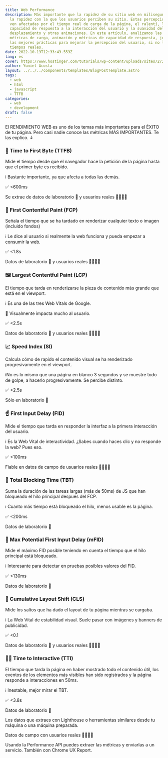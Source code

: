 ```yaml
---
title: Web Performance
description: Más importante que la rapidez de su sitio web en milisegundos, es
  la rapidez con la que los usuarios perciben su sitio. Estas percepciones se
  ven afectadas por el tiempo real de carga de la página, el ralentí, la
  capacidad de respuesta a la interacción del usuario y la suavidad del
  desplazamiento y otras animaciones. En este artículo, analizamos las diversas
  métricas de carga, animación y métricas de capacidad de respuesta, junto con
  las mejores prácticas para mejorar la percepción del usuario, si no los
  tiempos reales.
date: 2022-10-13T12:33:43.553Z
lang: es
cover: https://www.hostinger.com/tutorials/wp-content/uploads/sites/2/2019/04/website-speed-test-1.jpg
author: Yuniel Acosta
layout: ../../../components/templates/BlogPostTemplate.astro
tags:
  - web
  - html
  - javascript
  - TTFB
categories:
  - web
  - development
draft: false
---
```


El RENDIMIENTO WEB es uno de los temas más importantes para el ÉXITO de tu página. Pero casi nadie conoce las métricas MÁS IMPORTANTES. Te las explico. ↓

### 📡 Time to First Byte (TTFB)

Mide el tiempo desde que el navegador hace la petición de la página hasta que el primer byte es recibido.

ℹ️ Bastante importante, ya que afecta a todas las demás.

✅ <600ms

Se extrae de datos de laboratorio 🧪 y usuarios reales 👨‍👩‍👧‍👦

### 🎨 First Contentful Paint (FCP)

Señala el tiempo que se ha tardado en renderizar cualquier texto o imagen (incluido fondos)

ℹ️ Le dice al usuario si realmente la web funciona y pueda empezar a consumir la web.

✅ <1.8s

Datos de laboratorio 🧪 y usuarios reales 👨‍👩‍👧‍👦

### 🖼 Largest Contentful Paint (LCP)

El tiempo que tarda en renderizarse la pieza de contenido más grande que está en el viewport.

ℹ️ Es una de las tres Web Vitals de Google.

👀 Visualmente impacta mucho al usuario.

✅ <2.5s

Datos de laboratorio 🧪 y usuarios reales 👨‍👩‍👧‍👦

### 📈 Speed Index (SI)

Calcula cómo de rapido el contenido visual se ha renderizado progresivamente en el viewport.

ℹ️No es lo mismo que una página en blanco 3 segundos y se muestre todo de golpe, a hacerlo progresivamente. Se percibe distinto.

✅ <2.5s

Sólo en laboratorio 🧪

### ☝️ First Input Delay (FID)

Mide el tiempo que tarda en responder la interfaz a la primera interacción del usuario.

ℹ️ Es la Web Vital de interactividad. ¿Sabes cuando haces clic y no responde la web? Pues eso.

✅ <100ms

Fiable en datos de campo de usuarios reales 👨‍👩‍👧‍👦

### 🛑 Total Blocking Time (TBT)

Suma la duración de las tareas largas (más de 50ms) de JS que han bloqueado el hilo principal después del FCP.

ℹ️ Cuanto más tiempo está bloqueado el hilo, menos usable es la página.

✅ <200ms

Datos de laboratorio 🧪

### 👐 Max Potential First Input Delay (mFID)

Mide el máximo FID posible teniendo en cuenta el tiempo que el hilo principal está bloqueado.

ℹ️ Interesante para detectar en pruebas posibles valores del FID.

✅ <130ms

Datos de laboratorio 🧪

### 🎡 Cumulative Layout Shift (CLS)

Mide los saltos que ha dado el layout de tu página mientras se cargaba.

ℹ️ La Web Vital de estabilidad visual. Suele pasar con imágenes y banners de publicidad.

✅ <0.1

Datos de laboratorio 🧪 y usuarios reales 👨‍👩‍👧‍👦

### 🏃‍♀️ Time to Interactive (TTI)

El tiempo que tarda la página en haber mostrado todo el contenido útil, los eventos de los elementos más visibles han sido registrados y la página responde a interacciones en 50ms.

ℹ️ Inestable, mejor mirar el TBT.

✅ <3.8s

Datos de laboratorio 🧪

Los datos que extraes con Lighthouse o herramientas similares desde tu máquina o una máquina preparada.

Datos de campo con usuarios reales 👨‍👩‍👧‍👦

Usando la Performance API puedes extraer las métricas y enviarlas a un servicio. También con Chrome UX Report.
